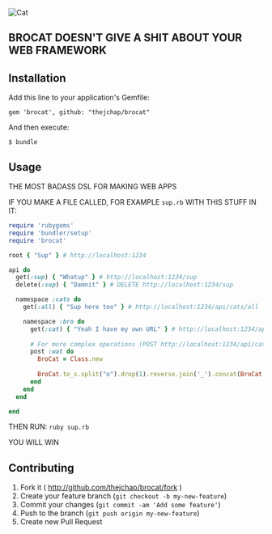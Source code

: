![Cat](http://feedbackloop-assets.s3.amazonaws.com/Screen%20Shot%202014-06-11%20at%204.19.03%20PM.png)

## BROCAT DOESN'T GIVE A SHIT ABOUT YOUR WEB FRAMEWORK


## Installation

Add this line to your application's Gemfile:

    gem 'brocat', github: "thejchap/brocat"

And then execute:

    $ bundle

## Usage

THE MOST BADASS DSL FOR MAKING WEB APPS

IF YOU MAKE A FILE CALLED, FOR EXAMPLE `sup.rb` WITH THIS STUFF IN IT:

```ruby
require 'rubygems'
require 'bundler/setup'
require 'brocat'

root { "Sup" } # http://localhost:1234

api do
  get(:sup) { "Whatup" } # http://localhost:1234/sup
  delete(:sup) { "Damnit" } # DELETE http://localhost:1234/sup

  namespace :cats do
    get(:all) { "Sup here too" } # http://localhost:1234/api/cats/all

    namespace :bro do
      get(:cat) { "Yeah I have my own URL" } # http://localhost:1234/api/cats/bro/cat
      
      # For more complex operations (POST http://localhost:1234/api/cats/bro/wat):
      post :wat do
        BroCat = Class.new
        
        BroCat.to_s.split("o").drop(1).reverse.join('_').concat(BroCat.to_s.split("C")[0])
      end
    end
  end

end
```

THEN RUN: `ruby sup.rb`

YOU WILL WIN

## Contributing

1. Fork it ( http://github.com/thejchap/brocat/fork )
2. Create your feature branch (`git checkout -b my-new-feature`)
3. Commit your changes (`git commit -am 'Add some feature'`)
4. Push to the branch (`git push origin my-new-feature`)
5. Create new Pull Request
